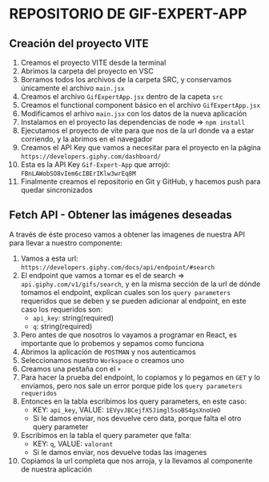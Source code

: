 # REPOSITORIO DE GIF-EXPERT-APP

## Creación del proyecto VITE

1. Creamos el proyecto VITE desde la terminal
2. Abrimos la carpeta del proyecto en VSC
3. Borramos todos los archivos de la carpeta SRC, y conservamos únicamente el archivo `main.jsx`
4. Creamos el archivo `GifExpertApp.jsx` dentro de la capeta `src`
5. Creamos el functional component básico en el archivo `GifExpertApp.jsx`
6. Modificamos el arhivo `main.jsx` con los datos de la nueva aplicación
7. Instalamos en el proyecto las dependencias de node => `npm install`
8. Ejecutamos el proyecto de vite para que nos de la url donde va a estar corriendo, y la abrimos en el navegador
9. Creamos el API Key que vamos a necesitar para el proyecto en la página `https://developers.giphy.com/dashboard/`
10. Esta es la API Key `Gif-Expert-App` que arrojó: `FBnLAWobSO8vIem6cIBErIKlw3wrEq8M`
11. Finalmente creamos el repositorio en Git y GitHub, y hacemos push para quedar sincronizados

## Fetch API - Obtener las imágenes deseadas

A través de éste proceso vamos a obtener las imagenes de nuestra API para llevar a nuestro componente:

1. Vamos a esta url: `https://developers.giphy.com/docs/api/endpoint/#search`
2. El endpoint que vamos a tomar es el de search => `api.giphy.com/v1/gifs/search`, y en la misma sección de la url de dónde tomamos el endpoint, explican cuales son los `query parameters` requeridos que se deben y se pueden adicionar al endpoint, en este caso los requeridos son:
    - `api_key`: string(required)
    - `q`: string(required)
3. Pero antes de que nosotros lo vayamos a programar en React, es importante que lo probemos y sepamos como funciona
4. Abrimos la aplicación de `POSTMAN` y nos autenticamos
5. Seleccionamos nuestro `Workspace` o creamos uno
6. Creamos una pestaña con el `+`
7. Para hacer la prueba del endpoint, lo copiamos y lo pegamos en `GET` y lo enviamos, pero nos sale un error porque pide los `query parameters requeridos`
8. Entonces en la tabla escribimos los query parameters, en este caso:
    - KEY: `api_key`, VALUE: `1EVyvJBCejfX5Jimgl5soBS4gsXnoUeO`
    - Si le damos enviar, nos devuelve cero data, porque falta el otro query parameter
9. Escribimos en la tabla el query parameter que falta:
    - KEY: `q`, VALUE: `valorant`
    - Si le damos enviar, nos devuelve todas las imagenes
10. Copiamos la url completa que nos arroja, y la llevamos al componente de nuestra aplicación






